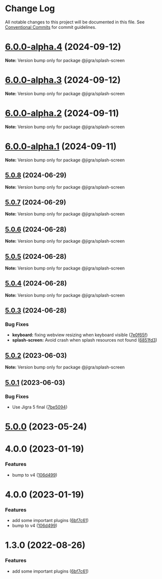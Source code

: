 # Change Log

All notable changes to this project will be documented in this file.
See [Conventional Commits](https://conventionalcommits.org) for commit guidelines.

# [6.0.0-alpha.4](https://github.com/familyjs/jigra-plugins/compare/@jigra/splash-screen@6.0.0-alpha.3...@jigra/splash-screen@6.0.0-alpha.4) (2024-09-12)

**Note:** Version bump only for package @jigra/splash-screen

# [6.0.0-alpha.3](https://github.com/familyjs/jigra-plugins/compare/@jigra/splash-screen@6.0.0-alpha.2...@jigra/splash-screen@6.0.0-alpha.3) (2024-09-12)

**Note:** Version bump only for package @jigra/splash-screen

# [6.0.0-alpha.2](https://github.com/familyjs/jigra-plugins/compare/@jigra/splash-screen@6.0.0-alpha.1...@jigra/splash-screen@6.0.0-alpha.2) (2024-09-11)

**Note:** Version bump only for package @jigra/splash-screen

# [6.0.0-alpha.1](https://github.com/familyjs/jigra-plugins/compare/@jigra/splash-screen@5.0.8...@jigra/splash-screen@6.0.0-alpha.1) (2024-09-11)

**Note:** Version bump only for package @jigra/splash-screen

## [5.0.8](https://github.com/familyjs/jigra-plugins/compare/@jigra/splash-screen@5.0.7...@jigra/splash-screen@5.0.8) (2024-06-29)

**Note:** Version bump only for package @jigra/splash-screen

## [5.0.7](https://github.com/familyjs/jigra-plugins/compare/@jigra/splash-screen@5.0.6...@jigra/splash-screen@5.0.7) (2024-06-29)

**Note:** Version bump only for package @jigra/splash-screen

## [5.0.6](https://github.com/familyjs/jigra-plugins/compare/@jigra/splash-screen@5.0.5...@jigra/splash-screen@5.0.6) (2024-06-28)

**Note:** Version bump only for package @jigra/splash-screen

## [5.0.5](https://github.com/familyjs/jigra-plugins/compare/@jigra/splash-screen@5.0.4...@jigra/splash-screen@5.0.5) (2024-06-28)

**Note:** Version bump only for package @jigra/splash-screen

## [5.0.4](https://github.com/familyjs/jigra-plugins/compare/@jigra/splash-screen@5.0.3...@jigra/splash-screen@5.0.4) (2024-06-28)

**Note:** Version bump only for package @jigra/splash-screen

## [5.0.3](https://github.com/familyjs/jigra-plugins/compare/@jigra/splash-screen@5.0.2...@jigra/splash-screen@5.0.3) (2024-06-28)

### Bug Fixes

- **keyboard:** fixing webview resizing when keyboard visible ([7e0f65f](https://github.com/familyjs/jigra-plugins/commit/7e0f65f9a300f907456d68eeed71aade3a50ff7f))
- **splash-screen:** Avoid crash when splash resources not found ([6851fd3](https://github.com/familyjs/jigra-plugins/commit/6851fd370883e1cfc43ce02568c294e8cb777a0a))

## [5.0.2](https://github.com/familyjs/jigra-plugins/compare/@jigra/splash-screen@5.0.1...@jigra/splash-screen@5.0.2) (2023-06-03)

**Note:** Version bump only for package @jigra/splash-screen

## [5.0.1](https://github.com/familyjs/jigra-plugins/compare/@jigra/splash-screen@5.0.0...@jigra/splash-screen@5.0.1) (2023-06-03)

### Bug Fixes

- Use Jigra 5 final ([7be5094](https://github.com/familyjs/jigra-plugins/commit/7be509425c5cc9f21b1f9e78794b2c6b76ca7702))

# [5.0.0](https://github.com/familyjs/jigra-plugins/compare/@jigra/splash-screen@1.3.0...@jigra/splash-screen@5.0.0) (2023-05-24)

# 4.0.0 (2023-01-19)

### Features

- bump to v4 ([106d499](https://github.com/familyjs/jigra-plugins/commit/106d49991e82a0505a82571530b73fcda020e7e4))

# 4.0.0 (2023-01-19)

### Features

- add some important plugins ([6bf7c61](https://github.com/navify/jigra-plugins/commit/6bf7c61ba5ad99cf0474cb2cc9599d0f8fedeb45))
- bump to v4 ([106d499](https://github.com/navify/jigra-plugins/commit/106d49991e82a0505a82571530b73fcda020e7e4))

# 1.3.0 (2022-08-26)

### Features

- add some important plugins ([6bf7c61](https://github.com/navify/jigra-plugins/commit/6bf7c61ba5ad99cf0474cb2cc9599d0f8fedeb45))
